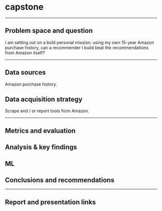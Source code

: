 # capstone

- - - 

## Problem space and question

I am setting out on a bold personal mission: using my own 15-year Amazon purchase history, can a recommender I build beat the recommendations from Amazon itself?

- - -
## Data sources

Amazon purchase history.


## Data acquisition strategy

Scrape and / or report tools from Amazon.

- - -
## Metrics and evaluation


## Analysis & key findings


## ML


## Conclusions and recommendations


- - -
## Report and presentation links
